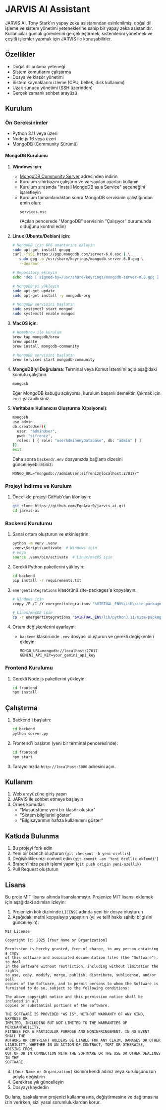 # JARVIS AI Assistant

JARVIS AI, Tony Stark'ın yapay zeka asistanından esinlenilmiş, doğal dil işleme ve sistem yönetimi yeteneklerine sahip bir yapay zeka asistanıdır. Kullanıcılar günlük görevlerini gerçekleştirmek, sistemlerini yönetmek ve çeşitli işlemler yapmak için JARVIS ile konuşabilirler.

## Özellikler

- Doğal dil anlama yeteneği
- Sistem komutlarını çalıştırma
- Dosya ve klasör yönetimi
- Sistem kaynaklarını izleme (CPU, bellek, disk kullanımı)
- Uzak sunucu yönetimi (SSH üzerinden)
- Gerçek zamanlı sohbet arayüzü

## Kurulum

### Ön Gereksinimler

- Python 3.11 veya üzeri
- Node.js 16 veya üzeri
- MongoDB (Community Sürümü)

#### MongoDB Kurulumu

1. **Windows için**:
   - [MongoDB Community Server](https://www.mongodb.com/try/download/community) adresinden indirin
   - Kurulum sihirbazını çalıştırın ve varsayılan ayarları kullanın
   - Kurulum sırasında "Install MongoDB as a Service" seçeneğini işaretleyin
   - Kurulum tamamlandıktan sonra MongoDB servisinin çalıştığından emin olun:
     ```
     services.msc
     ```
     (Açılan pencerede "MongoDB" servisinin "Çalışıyor" durumunda olduğunu kontrol edin)

2. **Linux (Ubuntu/Debian) için**:
   ```bash
   # MongoDB için GPG anahtarını ekleyin
   sudo apt-get install gnupg
   curl -fsSL https://pgp.mongodb.com/server-6.0.asc | \
      sudo gpg -o /usr/share/keyrings/mongodb-server-6.0.gpg \
      --dearmor

   # Repository ekleyin
   echo "deb [ signed-by=/usr/share/keyrings/mongodb-server-8.0.gpg ] http://repo.mongodb.org/apt/debian bookworm/mongodb-org/8.0 main" | sudo tee /etc/apt/sources.list.d/mongodb-org-8.0.list

   # MongoDB'yi yükleyin
   sudo apt-get update
   sudo apt-get install -y mongodb-org

   # MongoDB servisini başlatın
   sudo systemctl start mongod
   sudo systemctl enable mongod
   ```

3. **MacOS için**:
   ```bash
   # Homebrew ile kurulum
   brew tap mongodb/brew
   brew update
   brew install mongodb-community

   # MongoDB servisini başlatın
   brew services start mongodb-community
   ```

4. **MongoDB'yi Doğrulama**:
   Terminal veya Komut İstemi'ni açıp aşağıdaki komutu çalıştırın:
   ```bash
   mongosh
   ```
   Eğer MongoDB kabuğu açılıyorsa, kurulum başarılı demektir. Çıkmak için `exit` yazabilirsiniz.

5. **Veritabanı Kullanıcısı Oluşturma (Opsiyonel)**:
   ```bash
   mongosh
   use admin
   db.createUser({
     user: "adminUser",
     pwd: "sifreniz",
     roles: [ { role: "userAdminAnyDatabase", db: "admin" } ]
   })
   exit
   ```
   Daha sonra `backend/.env` dosyanızda bağlantı dizesini güncelleyebilirsiniz:
   ```
   MONGO_URL="mongodb://adminUser:sifreniz@localhost:27017/"
   ```

### Projeyi İndirme ve Kurulum

1. Öncelikle projeyi GitHub'dan klonlayın:
   ```bash
   git clone https://github.com/EgeAcar0/jarvis_ai.git
   cd jarvis-ai
   ```

### Backend Kurulumu

1. Sanal ortam oluşturun ve etkinleştirin:
   ```bash
   python -m venv .venv
   .venv\Scripts\activate  # Windows için
   # veya
   source .venv/bin/activate  # Linux/macOS için
   ```

2. Gerekli Python paketlerini yükleyin:
   ```bash
   cd backend
   pip install -r requirements.txt
   ```

3. `emergentintegrations` klasörünü site-packages'a kopyalayın:
   ```bash
   # Windows için
   xcopy /E /I /Y emergentintegrations "%VIRTUAL_ENV%\Lib\site-packages\emergentintegrations"
   
   # Linux/macOS için
   cp -r emergentintegrations "$VIRTUAL_ENV/lib/python3.11/site-packages/"
   ```

4. Ortam değişkenlerini ayarlayın:
   - `backend` klasöründe `.env` dosyası oluşturun ve gerekli değişkenleri ekleyin:
     ```
     MONGO_URL=mongodb://localhost:27017
     GEMINI_API_KEY=your_gemini_api_key
     ```

### Frontend Kurulumu

1. Gerekli Node.js paketlerini yükleyin:
   ```bash
   cd frontend
   npm install
   ```

## Çalıştırma

1. Backend'i başlatın:
   ```bash
   cd backend
   python server.py
   ```

2. Frontend'i başlatın (yeni bir terminal penceresinde):
   ```bash
   cd frontend
   npm start
   ```

3. Tarayıcınızda `http://localhost:3000` adresini açın.

## Kullanım

1. Web arayüzüne giriş yapın
2. JARVIS ile sohbet etmeye başlayın
3. Örnek komutlar:
   - "Masaüstüme yeni bir klasör oluştur"
   - "Sistem bilgilerini göster"
   - "Bilgisayarımın hafıza kullanımını göster"

## Katkıda Bulunma

1. Bu projeyi fork edin
2. Yeni bir branch oluşturun (`git checkout -b yeni-ozellik`)
3. Değişikliklerinizi commit edin (`git commit -am 'Yeni özellik eklendi'`)
4. Branch'inize push işlemi yapın (`git push origin yeni-ozellik`)
5. Pull Request oluşturun

## Lisans

Bu proje MIT lisansı altında lisanslanmıştır. Projenize MIT lisansı eklemek için aşağıdaki adımları izleyin:

1. Projenizin kök dizininde `LICENSE` adında yeni bir dosya oluşturun
2. Aşağıdaki metni kopyalayıp yapıştırın (yıl ve telif hakkı sahibi bilgisini güncelleyin):

```
MIT License

Copyright (c) 2025 [Your Name or Organization]

Permission is hereby granted, free of charge, to any person obtaining a copy
of this software and associated documentation files (the "Software"), to deal
in the Software without restriction, including without limitation the rights
to use, copy, modify, merge, publish, distribute, sublicense, and/or sell
copies of the Software, and to permit persons to whom the Software is
furnished to do so, subject to the following conditions:

The above copyright notice and this permission notice shall be included in all
copies or substantial portions of the Software.

THE SOFTWARE IS PROVIDED "AS IS", WITHOUT WARRANTY OF ANY KIND, EXPRESS OR
IMPLIED, INCLUDING BUT NOT LIMITED TO THE WARRANTIES OF MERCHANTABILITY,
FITNESS FOR A PARTICULAR PURPOSE AND NONINFRINGEMENT. IN NO EVENT SHALL THE
AUTHORS OR COPYRIGHT HOLDERS BE LIABLE FOR ANY CLAIM, DAMAGES OR OTHER
LIABILITY, WHETHER IN AN ACTION OF CONTRACT, TORT OR OTHERWISE, ARISING FROM,
OUT OF OR IN CONNECTION WITH THE SOFTWARE OR THE USE OR OTHER DEALINGS IN THE
SOFTWARE.
```

3. `[Your Name or Organization]` kısmını kendi adınız veya kuruluşunuzun adıyla değiştirin
4. Gerekirse yılı güncelleyin
5. Dosyayı kaydedin

Bu lans, başkalarının projenizi kullanmasına, değiştirmesine ve dağıtmasına izin verirken, sizi yasal sorumluluklardan korur.
